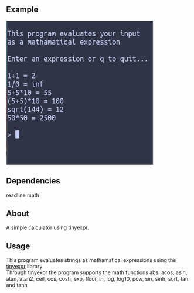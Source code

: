 ## Example
![screenshot.png](https://github.com/aussie114/calculator/blob/master/screenshots/screenshot.png)  

## Dependencies  
readline math  

## About  
A simple calculator using tinyexpr. 

## Usage  
This program evaluates strings as mathamatical expressions using the [tinyexpr](https://github.com/codeplea/tinyexpr/) library  
Through tinyexpr the program supports the math functions abs, acos, asin, atan, atan2, ceil, cos, cosh, exp, floor, ln, log, log10, pow, sin, sinh, sqrt, tan and tanh
